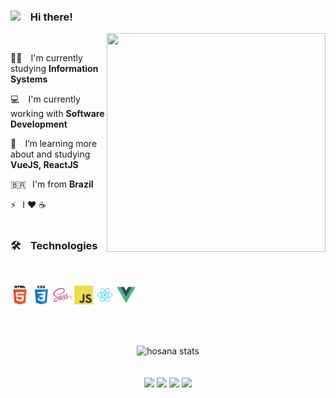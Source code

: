 
### <img src="https://raw.githubusercontent.com/kaueMarques/kaueMarques/master/hi.gif" width="20px"> ⠀Hi there! 
<img width="350rem" height="350rem" align="right" src="https://github.com/hosanabarcelos/hosanabarcelos/blob/master/animations/animation_500_spaceman.gif" />
<br>
 

👩‍🎓 ⠀I'm currently studying **Information Systems** <br>

💻 ⠀I'm currently working with **Software Development** <br>

🌱 ⠀I’m learning more about and studying **VueJS, ReactJS** <br>

🇧🇷⠀I'm from **Brazil** <br> 

 ⚡⠀I ❤️️ ☕ <br><br> 
 


### 🛠 ⠀Technologies
<br>

<code><img height="30" src="https://raw.githubusercontent.com/github/explore/80688e429a7d4ef2fca1e82350fe8e3517d3494d/topics/html/html.png"></code>
<code><img height="30" src="https://raw.githubusercontent.com/github/explore/80688e429a7d4ef2fca1e82350fe8e3517d3494d/topics/css/css.png"></code>
<code><img height="30" src="https://raw.githubusercontent.com/github/explore/80688e429a7d4ef2fca1e82350fe8e3517d3494d/topics/sass/sass.png"></code>
<code><img height="30" src="https://raw.githubusercontent.com/github/explore/80688e429a7d4ef2fca1e82350fe8e3517d3494d/topics/javascript/javascript.png"></code>
<code><img height="30" src="https://raw.githubusercontent.com/github/explore/80688e429a7d4ef2fca1e82350fe8e3517d3494d/topics/react/react.png"></code>
<code><img height="30" src="https://raw.githubusercontent.com/github/explore/80688e429a7d4ef2fca1e82350fe8e3517d3494d/topics/vue/vue.png"></code>

##

<div align="center">
<br>  
<br>  
<img width="450rem" src="https://github-readme-stats.vercel.app/api?username=hosanabarcelos&show_icons=true&icon_color=94d5db&theme=nightowl&text_color=5800df&title_color=FFFFFF&include_all_commits=true" alt="hosana stats"
/>
</div>
<br>


<br>

<div align="center"> 
 <a href="https://discord.com/users/556515660675416068" target="_blank"><img src="https://img.shields.io/badge/-Discord-5165f6?style=for-the-badge&logo=discord&logoColor=white" target="_blank"></a>
 <a href="https://t.me/hosanabarcelostech" target="_blank"><img src="https://img.shields.io/badge/-Telegram-31a8e0?style=for-the-badge&logo=telegram&logoColor=white" target="_blank"></a>
 <a href="https://www.linkedin.com/in/hosana-barcelos-8206731a1/" target="_blank"><img src="https://img.shields.io/badge/-Linkedin-blue?style=for-the-badge&logo=linkedin&logoColor=white" target="_blank"></a>
 <a href="https://www.behance.net/hosanabarcelos" target="_blank"><img src="https://img.shields.io/badge/-Behance-0054f7?style=for-the-badge&logo=behance&logoColor=white" target="_blank"></a>
</div>

